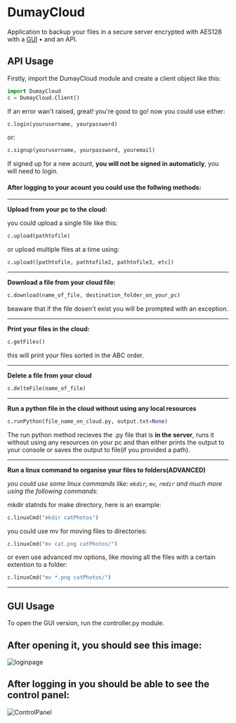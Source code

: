 # DumayCloud
Application to backup your files in a secure server encrypted with AES128 with a <a href="##GUI Usage">GUI</a> &bull; and an API.

## API Usage
Firstly, import the DumayCloud module and create a client object like this:
```py
import DumayCloud
c = DumayCloud.Client()
```

If an error wan't raised, great! you're good to go!
now you could use either:
```py
c.login(yourusername, yourpassword)
```
or:
```py
c.signup(yourusername, yourpassword, youremail)
```
If signed up for a new acount, **you will not be signed in automaticly**, you will need to login.

#### After logging to your acount you could use the follwing methods: 
----
**Upload from your pc to the cloud:**

you could upload a single file like this:
```py
c.upload(pathtofile)
```
or upload multiple files at a time using:

```py
c.upload([pathtofile, pathtofile2, pathtofile3, etc])
```

----
**Download a file from your cloud file:**
```py
c.download(name_of_file, destination_folder_on_your_pc)
```
beaware that if the file dosen't exist you will be prompted with an exception.

----

**Print your files in the cloud:**
```py
c.getFiles()
```
this will print your files sorted in the ABC order.

----
**Delete a file from your cloud**
```py
c.delteFile(name_of_file)
```

----
**Run a python file in the cloud without using any local resources**
```py
c.runPython(file_name_on_cloud.py, output.txt=None)
```
The run python method recieves the .py file that is **in the server**, runs it without using any resources on your pc
and than either prints the output to your console or saves the output to file(if you provided a path).

----

**Run a linux command to organise your files to folders(ADVANCED)**

*you could use some linux commands like: ```mkdir```, ```mv```, ```rmdir``` and much more using the following commands:*

mkdir statnds for make directory, here is an example:
```py
c.linuxCmd("mkdir catPhotos")
```
you could use mv for moving files to directories:
```py
c.linuxCmd("mv cat.png catPhotos/")
```
or even use advanced mv options, like moving all the files with a certain extention to a folder:
```py
c.linuxCmd("mv *.png catPhotos/")
```
----

## GUI Usage
To open the GUI version, run the controller.py module.
## After opening it, you should see this image:

![loginpage](https://i.imgur.com/L1V0AXk.png)

## After logging in you should be able to see the control panel:

![ControlPanel](https://i.imgur.com/SwKiF0u.png)

